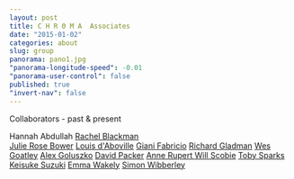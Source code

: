 ```yaml
---
layout: post
title: C H R Θ M A  Associates
date: "2015-01-02"
categories: about
slug: group
panorama: pano1.jpg
"panorama-longitude-speed": -0.01
"panorama-user-control": false
published: true
"invert-nav": false
---
```


Collaborators - past & present

Hannah Abdullah
<a href="http://stillpointtheatre.co.uk/" target="_blank">Rachel Blackman</a>  
<a href="julierosebower.com" target="_blank">Julie Rose Bower</a>
<a href="https://vimeo.com/leskos" target="_blank">Louis d'Aboville</a>
<a href="https://vimeo.com/ultimaproductions" target="_blank">Giani Fabricio</a>
<a href="http://richardgladman.co.uk/" target="_blank">Richard Gladman</a>
<a href=" https://soundcloud.com/lumbers" target="_blank">Wes Goatley</a>
<a href="http://www.alexandtheweb.com/blatherings/" target="_blank">Alex Goluszko</a>
<a href="http://sheepfilms.co.uk/" target="_blank">David Packer</a>
<a href="http://callofthewildgeese.com/" target="_blank">Anne Rupert </a>
<a href="http://willscobie.tumblr.com" target="_blank">Will Scobie</a>
<a href="http://tobyz.net/" target="_blank">Toby Sparks</a>
<a href="http://www.sussex.ac.uk/informatics/people/peoplelists/person/282393" target="_blank">Keisuke Suzuki</a>
<a href="http://www.wakleyanimation.co.uk/" target="_blank">Emma Wakely</a>
<a href="https://twitter.com/simonwibberley" target="_blank">Simon Wibberley</a>